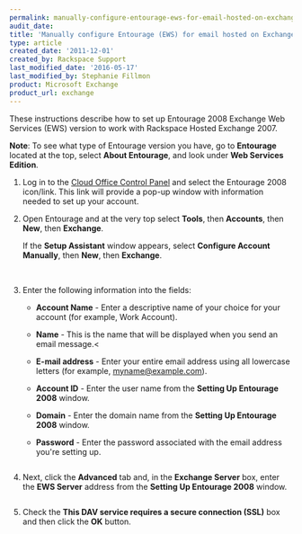 ```yaml
---
permalink: manually-configure-entourage-ews-for-email-hosted-on-exchange-2007/
audit_date:
title: 'Manually configure Entourage (EWS) for email hosted on Exchange 2007'
type: article
created_date: '2011-12-01'
created_by: Rackspace Support
last_modified_date: '2016-05-17'
last_modified_by: Stephanie Fillmon
product: Microsoft Exchange
product_url: exchange
---
```


These instructions describe how to set up Entourage 2008
Exchange Web Services (EWS) version to work with Rackspace Hosted Exchange 2007.

**Note**: To see what type
of Entourage version you have, go to **Entourage** located at the top, select
**About Entourage**, and look under **Web Services
Edition**.

1. Log in to the [Cloud Office Control Panel](http://cp.rackspace.com/usercp)
   and select the Entourage 2008 icon/link. This link will provide a pop-up
   window with information needed to set up
   your account.

2. Open Entourage and at the very top
   select **Tools**, then **Accounts**, then **New**, then
   **Exchange**.

   If the **Setup Assistant** window appears, select **Configure
   Account Manually**, then **New**,
   then **Exchange**.

   <img src="{% asset_path exchange/manually-configure-entourage-ews-for-email-hosted-on-exchange-2007/(E%26A)Entourage2008EWSExchange.png %}" alt="" />
   <img src="{% asset_path exchange/manually-configure-entourage-ews-for-email-hosted-on-exchange-2007/(E%26A)Entourage2008EWSExchange2.png %}" alt="" />

3. Enter the following information into the fields:

   - **Account Name** - Enter a descriptive name of your
     choice for your account (for example, Work Account).

   - **Name** - This is the name that will be displayed
     when you send an email message.<

   - **E-mail address** - Enter your entire email
     address using all lowercase letters (for example,
     myname@example.com).

   - **Account ID** - Enter the user name from the
     **Setting Up Entourage 2008** window.

   - **Domain** - Enter the domain name from the **Setting
     Up Entourage 2008** window.

   - **Password** - Enter the password associated with
    the email address you're setting up.

   <img src="{% asset_path exchange/manually-configure-entourage-ews-for-email-hosted-on-exchange-2007/(E%26A)Entourage2008EWSExchange4.png %}" alt="" />

4. Next, click the **Advanced** tab and, in the
   **Exchange Server** box, enter the **EWS Server** address from
   the **Setting Up Entourage 2008** window.

   <img src="{% asset_path exchange/manually-configure-entourage-ews-for-email-hosted-on-exchange-2007/(E%26A)Entourage2008EWSExchange5.png %}" alt="" />

5. Check the **This DAV service requires a secure
   connection (SSL)** box and then click the **OK** button.
